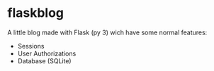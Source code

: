 # flaskblog

A little blog made with Flask (py 3) wich have some normal features:
* Sessions
* User Authorizations
* Database (SQLite)
